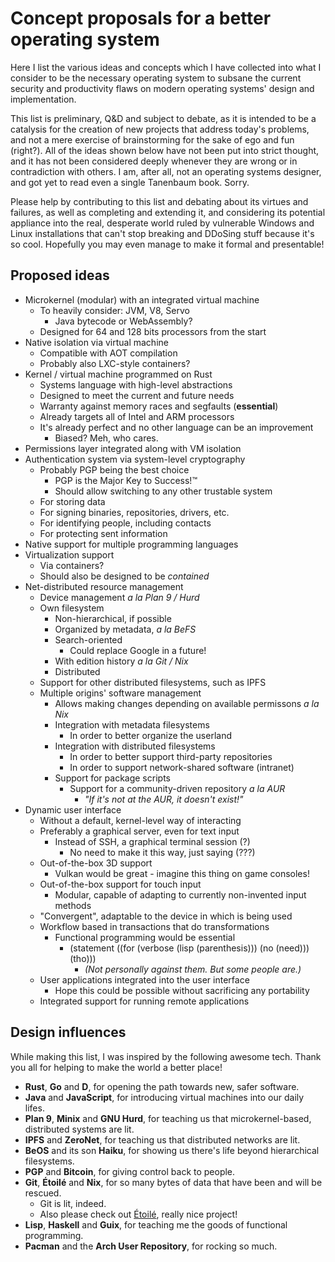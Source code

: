 # Concept proposals for a better operating system

Here I list the various ideas and concepts which I have collected into what I
consider to be the necessary operating system to subsane the current security
and productivity flaws on modern operating systems' design and implementation.

This list is preliminary, Q&D and subject to debate, as it is intended to be a
catalysis for the creation of new projects that address today's problems, and
not a mere exercise of brainstorming for the sake of ego and fun (right?). All
of the ideas shown below have not been put into strict thought, and it has not
been considered deeply whenever they are wrong or in contradiction with others.
I am, after all, not an operating systems designer, and got yet to read even a
single Tanenbaum book. Sorry.

Please help by contributing to this list and debating about its virtues and
failures, as well as completing and extending it, and considering its potential
appliance into the real, desperate world ruled by vulnerable Windows and Linux
installations that can't stop breaking and DDoSing stuff because it's so cool.
Hopefully you may even manage to make it formal and presentable!

## Proposed ideas

- Microkernel (modular) with an integrated virtual machine
	- To heavily consider: JVM, V8, Servo
		- Java bytecode or WebAssembly?
	- Designed for 64 and 128 bits processors from the start
- Native isolation via virtual machine
	- Compatible with AOT compilation
	- Probably also LXC-style containers?
- Kernel / virtual machine programmed on Rust
	- Systems language with high-level abstractions
	- Designed to meet the current and future needs
	- Warranty against memory races and segfaults (**essential**)
	- Already targets all of Intel and ARM processors
	- It's already perfect and no other language can be an improvement
		- Biased? Meh, who cares.
- Permissions layer integrated along with VM isolation
- Authentication system via system-level cryptography
	- Probably PGP being the best choice
		- PGP is the Major Key to Success!™
		- Should allow switching to any other trustable system
	- For storing data
	- For signing binaries, repositories, drivers, etc.
	- For identifying people, including contacts
	- For protecting sent information
- Native support for multiple programming languages
- Virtualization support
	- Via containers?
	- Should also be designed to be *contained*
- Net-distributed resource management
	- Device management *a la Plan 9 / Hurd*
	- Own filesystem
		- Non-hierarchical, if possible
		- Organized by metadata, *a la BeFS*
		- Search-oriented
			- Could replace Google in a future!
		- With edition history *a la Git / Nix*
		- Distributed
	- Support for other distributed filesystems, such as IPFS
	- Multiple origins' software management
		- Allows making changes depending on available permissons *a la Nix*
		- Integration with metadata filesystems 
			- In order to better organize the userland
		- Integration with distributed filesystems
			- In order to better support third-party repositories
			- In order to support network-shared software (intranet)
		- Support for package scripts
			- Support for a community-driven repository *a la AUR*
				- *"If it's not at the AUR, it doesn't exist!"*
- Dynamic user interface
	- Without a default, kernel-level way of interacting
	- Preferably a graphical server, even for text input
		- Instead of SSH, a graphical terminal session (?)
			- No need to make it this way, just saying (???)
	- Out-of-the-box 3D support
		- Vulkan would be great - imagine this thing on game consoles!
	- Out-of-the-box support for touch input
		- Modular, capable of adapting to currently non-invented input methods
	- "Convergent", adaptable to the device in which is being used
	- Workflow based in transactions that do transformations
		- Functional programming would be essential
			- (statement ((for (verbose (lisp (parenthesis))) (no (need))) (tho)))
				- *(Not personally against them. But some people are.)*
	- User applications integrated into the user interface
		- Hope this could be possible without sacrificing any portability
	- Integrated support for running remote applications	

## Design influences

While making this list, I was inspired by the following awesome tech. Thank you all
for helping to make the world a better place!

- **Rust**, **Go** and **D**, for opening the path towards new, safer software. 
- **Java** and **JavaScript**, for introducing virtual machines into our daily lifes.
- **Plan 9**, **Minix** and **GNU Hurd**, for teaching us that microkernel-based, distributed systems are lit.
- **IPFS** and **ZeroNet**, for teaching us that distributed networks are lit.
- **BeOS** and its son **Haiku**, for showing us there's life beyond hierarchical filesystems.
- **PGP** and **Bitcoin**, for giving control back to people.
- **Git**, **Étoilé** and **Nix**, for so many bytes of data that have been and will be rescued.
	- Git is lit, indeed.
	- Also please check out [Étoilé](http://etoileos.com), really nice project!
- **Lisp**, **Haskell** and **Guix**, for teaching me the goods of functional programming.
- **Pacman** and the **Arch User Repository**, for rocking so much.

